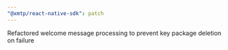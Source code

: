 ```yaml
---
"@xmtp/react-native-sdk": patch
---
```


Refactored welcome message processing to prevent key package deletion on failure
